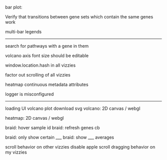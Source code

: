 
bar plot:

Verify that transitions between gene sets which contain the same genes work

multi-bar legends

---

search for pathways with a gene in them


volcano axis font size should be editable

window.location.hash in all vizzies

factor out scrolling of all vizzies

heatmap continuous metadata attributes


logger is misconfigured


---


loading UI
volcano plot download svg
volcano: 2D canvas / webgl

heatmap: 2D canvas / webgl

braid: hover sample id
braid:  refresh genes cb

braid: only show certain ___
braid: show ___ averages


scroll behavior on other vizzies
disable apple scroll dragging behavior on my vizzies



